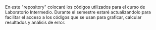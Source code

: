 En este "repository" colocaré los códigos utilizados para el curso de Laboratorio Intermedio.
Durante el semestre estaré actualizandolo para facilitar el acceso a los códigos que se usan para graficar, calcular resultados y análisis de error.
